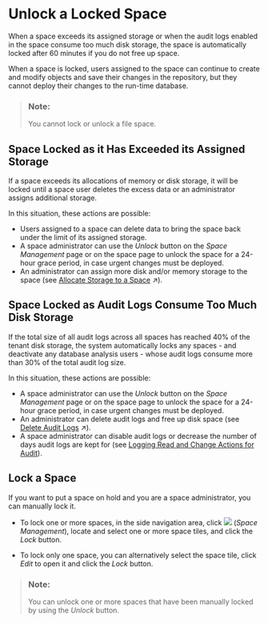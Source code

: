 <!-- loioc05b6a6d06db427dbdd3041d61fd5840 -->

# Unlock a Locked Space

When a space exceeds its assigned storage or when the audit logs enabled in the space consume too much disk storage, the space is automatically locked after 60 minutes if you do not free up space.

When a space is locked, users assigned to the space can continue to create and modify objects and save their changes in the repository, but they cannot deploy their changes to the run-time database.

> ### Note:  
> You cannot lock or unlock a file space.



<a name="loioc05b6a6d06db427dbdd3041d61fd5840__section_ywh_f13_w5b"/>

## Space Locked as it Has Exceeded its Assigned Storage

If a space exceeds its allocations of memory or disk storage, it will be locked until a space user deletes the excess data or an administrator assigns additional storage.

In this situation, these actions are possible:

-   Users assigned to a space can delete data to bring the space back under the limit of its assigned storage.
-   A space administrator can use the *Unlock* button on the *Space Management* page or on the space page to unlock the space for a 24-hour grace period, in case urgent changes must be deployed.
-   An administrator can assign more disk and/or memory storage to the space \(see [Allocate Storage to a Space](https://help.sap.com/viewer/935116dd7c324355803d4b85809cec97/DEV_CURRENT/en-US/f414c3d62bfe49b38e2cfdd7b4e7d786.html "Use the Space Storage properties to allocate disk and memory storage to the space and to choose whether it will have access to the SAP HANA data lake.") :arrow_upper_right:\).



<a name="loioc05b6a6d06db427dbdd3041d61fd5840__section_qw3_gc3_w5b"/>

## Space Locked as Audit Logs Consume Too Much Disk Storage

If the total size of all audit logs across all spaces has reached 40% of the tenant disk storage, the system automatically locks any spaces - and deactivate any database analysis users - whose audit logs consume more than 30% of the total audit log size.

In this situation, these actions are possible:

-   A space administrator can use the *Unlock* button on the *Space Management* page or on the space page to unlock the space for a 24-hour grace period, in case urgent changes must be deployed.
-   An administrator can delete audit logs and free up disk space \(see [Delete Audit Logs](https://help.sap.com/viewer/935116dd7c324355803d4b85809cec97/DEV_CURRENT/en-US/589fa4251db74fb7955eeee5d86fc25c.html "Delete audit logs and free up disk storage.") :arrow_upper_right:\).
-   A space administrator can disable audit logs or decrease the number of days audit logs are kept for \(see [Logging Read and Change Actions for Audit](logging-read-and-change-actions-for-audit-2665539.md)\).




<a name="loioc05b6a6d06db427dbdd3041d61fd5840__section_hvr_m23_w5b"/>

## Lock a Space

If you want to put a space on hold and you are a space administrator, you can manually lock it.

-   To lock one or more spaces, in the side navigation area, click ![](Integrating-Data-Via-Database-Users/Open-SQL-Schema/images/Space_Management_a868247.png) \(*Space Management*\), locate and select one or more space tiles, and click the *Lock* button.

-   To lock only one space, you can alternatively select the space tile, click *Edit* to open it and click the *Lock* button.


> ### Note:  
> You can unlock one or more spaces that have been manually locked by using the *Unlock* button.

